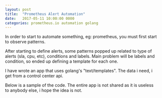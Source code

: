 ```yaml
---
layout: post
title:  "Prometheus Alert Automation"
date:   2017-05-11 10:00:00 0000
categories: prometheus.io automation golang
---
```

In order to start to automate something, eg: prometheus, you must first start to observe patterns.

After starting to define alerts, some patterns popped up related to type of alerts (sla, cpu, etc), conditions and labels. 
Main problem will be labels and condition, so ended up defining a template for each one.

I have wrote an app that uses golang's "text/templates". 
The data i need, i get from a control center api.

Below is a sample of the code. The entire app is not shared as it is useless to anybody else, i hope the idea is not.

<script src="https://gist.github.com/ionutvilie/b4ee4f80292c4e33efcbc1b53df87fc5.js"></script>


